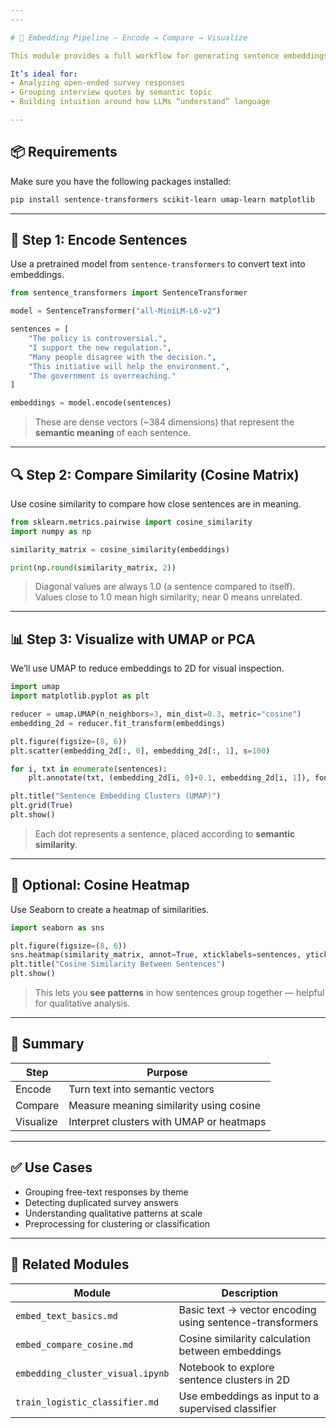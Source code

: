 ```yaml
---
---

# 🔁 Embedding Pipeline – Encode → Compare → Visualize

This module provides a full workflow for generating sentence embeddings, comparing their similarity, and visualizing the results.

It’s ideal for:
- Analyzing open-ended survey responses
- Grouping interview quotes by semantic topic
- Building intuition around how LLMs “understand” language

---
```


## 📦 Requirements

Make sure you have the following packages installed:

```bash
pip install sentence-transformers scikit-learn umap-learn matplotlib
```

---

## 🧠 Step 1: Encode Sentences

Use a pretrained model from `sentence-transformers` to convert text into embeddings.

```python
from sentence_transformers import SentenceTransformer

model = SentenceTransformer("all-MiniLM-L6-v2")

sentences = [
    "The policy is controversial.",
    "I support the new regulation.",
    "Many people disagree with the decision.",
    "This initiative will help the environment.",
    "The government is overreaching."
]

embeddings = model.encode(sentences)
```

> These are dense vectors (~384 dimensions) that represent the **semantic meaning** of each sentence.

---

## 🔍 Step 2: Compare Similarity (Cosine Matrix)

Use cosine similarity to compare how close sentences are in meaning.

```python
from sklearn.metrics.pairwise import cosine_similarity
import numpy as np

similarity_matrix = cosine_similarity(embeddings)

print(np.round(similarity_matrix, 2))
```

> Diagonal values are always 1.0 (a sentence compared to itself).  
> Values close to 1.0 mean high similarity; near 0 means unrelated.

---

## 📊 Step 3: Visualize with UMAP or PCA

We’ll use UMAP to reduce embeddings to 2D for visual inspection.

```python
import umap
import matplotlib.pyplot as plt

reducer = umap.UMAP(n_neighbors=3, min_dist=0.3, metric="cosine")
embedding_2d = reducer.fit_transform(embeddings)

plt.figure(figsize=(8, 6))
plt.scatter(embedding_2d[:, 0], embedding_2d[:, 1], s=100)

for i, txt in enumerate(sentences):
    plt.annotate(txt, (embedding_2d[i, 0]+0.1, embedding_2d[i, 1]), fontsize=9)

plt.title("Sentence Embedding Clusters (UMAP)")
plt.grid(True)
plt.show()
```

> Each dot represents a sentence, placed according to **semantic similarity**.

---

## 🧪 Optional: Cosine Heatmap

Use Seaborn to create a heatmap of similarities.

```python
import seaborn as sns

plt.figure(figsize=(8, 6))
sns.heatmap(similarity_matrix, annot=True, xticklabels=sentences, yticklabels=sentences, cmap="coolwarm")
plt.title("Cosine Similarity Between Sentences")
plt.show()
```

> This lets you **see patterns** in how sentences group together — helpful for qualitative analysis.

---

## 🧰 Summary

| Step        | Purpose                                      |
|-------------|----------------------------------------------|
| Encode      | Turn text into semantic vectors              |
| Compare     | Measure meaning similarity using cosine      |
| Visualize   | Interpret clusters with UMAP or heatmaps     |

---

## ✅ Use Cases

- Grouping free-text responses by theme
- Detecting duplicated survey answers
- Understanding qualitative patterns at scale
- Preprocessing for clustering or classification

---

## 🔗 Related Modules

| Module                        | Description                                                  |
|-------------------------------|--------------------------------------------------------------|
| `embed_text_basics.md`        | Basic text → vector encoding using sentence-transformers     |
| `embed_compare_cosine.md`     | Cosine similarity calculation between embeddings             |
| `embedding_cluster_visual.ipynb` | Notebook to explore sentence clusters in 2D               |
| `train_logistic_classifier.md`| Use embeddings as input to a supervised classifier           |


